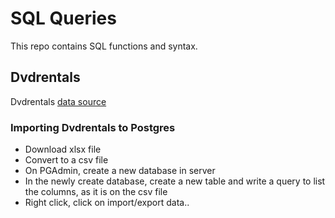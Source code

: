 # SQL Queries
This repo contains SQL functions and syntax.
## Dvdrentals
Dvdrentals [data source](https://www.postgresqltutorial.com/postgresql-getting-started/postgresql-sample-database/)

### Importing Dvdrentals to Postgres
* Download xlsx file
* Convert to a csv file
* On PGAdmin, create a new database in server
* In the newly create database, create a new table and write a query to list the columns, as it is on the csv file
* Right click, click on import/export data..